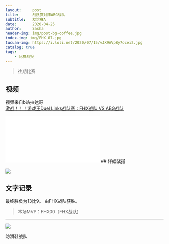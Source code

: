 ```yaml
---
layout:     post
title:      战队赛对阵ABG战队
subtitle:   友谊赛A
date:       2020-04-25
author:     Sasha
header-img: img/post-bg-coffee.jpg
index-img: img/FHX_07.jpg
tucuan-img: https://i.loli.net/2020/07/15/vJX9AVpBy7ocei2.jpg
catalog: true
tags:
    - 比赛战报
---
```

>往期比赛

## 视频

视频来自b站拉达哥
<br>
[激战！！！游戏王Duel Links战队赛：FHX战队 VS ABG战队](https://www.bilibili.com/video/BV1dQ4y1P7ib/)
<br>
<iframe src="//player.bilibili.com/player.html?aid=710421017&bvid=BV1dQ4y1P7ib&cid=184166374&page=1" scrolling="no" border="0" frameborder="no" framespacing="0" allowfullscreen="true"> </iframe>
## 详细战报

![](https://i.loli.net/2020/07/15/OHXbqK1BDm3SPrE.jpg)





## 文字记录

最终胜负为13比9。
由FHX战队获胜。




>本场MVP：FHX00（FHX战队)   

----



![](https://ftp.bmp.ovh/imgs/2020/02/cf68a58bd43dd722.png)



防滑鞋战队
